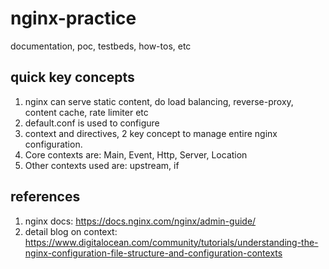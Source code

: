 # nginx-practice
documentation, poc, testbeds, how-tos, etc

## quick key concepts 
1. nginx can serve static content, do load balancing, reverse-proxy, content cache, rate limiter etc
2. default.conf is used to configure
3. context and directives, 2 key concept to manage entire nginx configuration.
4. Core contexts are: Main, Event, Http, Server, Location
5. Other contexts used are: upstream, if



## references
1. nginx docs: https://docs.nginx.com/nginx/admin-guide/ 
2. detail blog on context: https://www.digitalocean.com/community/tutorials/understanding-the-nginx-configuration-file-structure-and-configuration-contexts